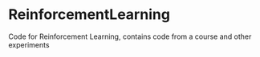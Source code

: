 # ReinforcementLearning
Code for Reinforcement Learning, contains code from a course and other experiments
